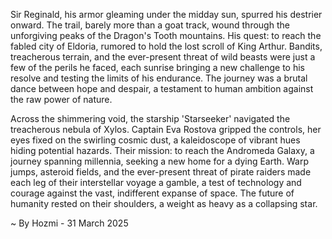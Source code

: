 
Sir Reginald, his armor gleaming under the midday sun, spurred his destrier onward.  The trail, barely more than a goat track, wound through the unforgiving peaks of the Dragon's Tooth mountains.  His quest: to reach the fabled city of Eldoria, rumored to hold the lost scroll of King Arthur.  Bandits, treacherous terrain, and the ever-present threat of wild beasts were just a few of the perils he faced, each sunrise bringing a new challenge to his resolve and testing the limits of his endurance.  The journey was a brutal dance between hope and despair, a testament to human ambition against the raw power of nature.

Across the shimmering void, the starship 'Starseeker' navigated the treacherous nebula of Xylos. Captain Eva Rostova gripped the controls, her eyes fixed on the swirling cosmic dust, a kaleidoscope of vibrant hues hiding potential hazards.  Their mission: to reach the Andromeda Galaxy, a journey spanning millennia, seeking a new home for a dying Earth.  Warp jumps, asteroid fields, and the ever-present threat of pirate raiders made each leg of their interstellar voyage a gamble, a test of technology and courage against the vast, indifferent expanse of space. The future of humanity rested on their shoulders, a weight as heavy as a collapsing star.

~ By Hozmi - 31 March 2025
